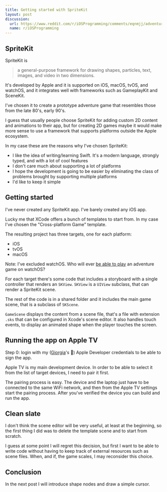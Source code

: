 ```yaml
---
title: Getting started with SpriteKit
layout: post
discussion:
  url: https://www.reddit.com/r/iOSProgramming/comments/eqnmjj/adventure_game_development_using_spritekit_intro/
  name: r/iOSProgramming
---
```


## SpriteKit

SpriteKit is

> a general-purpose framework for drawing shapes, particles, text, images, and
> video in two dimensions.

It's developed by Apple and it is supported on iOS, macOS, tvOS, and watchOS,
and it integrates well with frameworks such as GameplayKit and SceneKit.

I've chosen it to create a prototype adventure game that resembles those from
the late 80's, early 90's.

I guess that usually people choose SpriteKit for adding custom 2D content and
animations to their app, but for creating 2D games maybe it would make more
sense to use a framework that supports platforms outside the Apple ecosystem.

In my case these are the reasons why I've chosen SpriteKit:

* I like the idea of writing/learning Swift. It's a modern language, strongly
  typed, and with a lot of cool features
* I don't care much about supporting a lot of platforms
* I hope the development is going to be easier by eliminating the class of
  problems brought by supporting multiple platforms
* I'd like to keep it simple

## Getting started

I've never created any SpriteKit app. I've barely created any iOS app.

Lucky me that XCode offers a bunch of templates to start from. In my case I've
chosen the "Cross-platform Game" template.

The resulting project has three targets, one for each platform:

* iOS
* tvOS
* macOS

Note: I've excluded watchOS. Who will ever [be able to
play](https://twitter.com/grumpygamer/status/880182522528710662) an adventure
game on watchOS?

For each target there's some code that includes a storyboard with a single
controller that renders an `SKView`. `SKView` is a `UIView` subclass, that can
render a SpriteKit scene.

The rest of the code is in a shared folder and it includes the main game scene,
that is a subclass of `SKScene`.

`GameScene` displays the content from a scene file, that's a file with extension
`.sks` that can be configured in Xcode's scene editor. It also handles touch
events, to display an animated shape when the player touches the screen.

## Running the app on Apple TV

Step 0: login with my ([Giorgia](http://giorgia.curlybrackets.it)'s 🙂) Apple
Developer credentials to be able to sign the app.

Apple TV is my main development device. In order to be able to select it from
the list of target devices, I need to pair it first.

The pairing process is easy. The device and the laptop just have to be connected
to the same WiFi network, and then from the Apple TV settings start the pairing
process. After you've verified the device you can build and run the app.

## Clean slate

I don't think the scene editor will be very useful, at least at the beginning,
so the first thing I did was to delete the template scene and to start from
scratch.

I guess at some point I will regret this decision, but first I want to be able
to write code without having to keep track of external resources such as scene
files. When, and if, the game scales, I may reconsider this choice.

## Conclusion

In the next post I will introduce shape nodes and draw a simple cursor.
